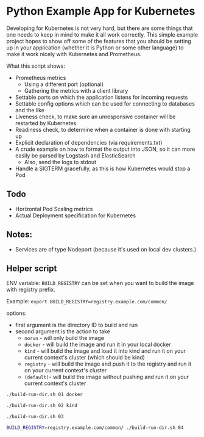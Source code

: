 # Python Example App for Kubernetes

Developing for Kubernetes is not very hard, but there are some things that one
needs to keep in mind to make it all work correctly. This simple example project
hopes to show off some of the features that you should be setting up in your
application (whether it is Python or some other language) to make it work nicely
with Kubernetes and Prometheus.

What this script shows:

* Prometheus metrics
  * Using a different port (optional)
  * Gathering the metrics with a client library
* Settable ports on which the application listens for incoming requests
* Settable config options which can be used for connecting to databases and the
  like
* Liveness check, to make sure an unresponsive container will be restarted by
  Kubernetes
* Readiness check, to determine when a container is done with starting up
* Explicit declaration of dependencies (via requirements.txt)
* A crude example on how to format the output into JSON, so it can more easily
  be parsed by Logstash and ElasticSearch
  * Also, send the logs to stdout
* Handle a SIGTERM gracefully, as this is how Kubernetes would stop a Pod

## Todo

* Horizontal Pod Scaling metrics
* Actual Deployment specification for Kubernetes

## Notes:

* Services are of type Nodeport (because it's used on local dev clusters.)


## Helper script
ENV variable: `BUILD_REGISTRY` can be set when you want to build the image with registry prefix.

Example: `export BUILD_REGISTRY=registry.example.com/common/`

options:
- first argument is the directory ID to build and run
- second argument is the action to take
  * `norun` - will only build the image
  * `docker` - will build the image and run it in your local docker
  * `kind` - will build the image and load it into kind and run it on your current context's cluster (which should be kind)
  * `registry` - will build the image and push it to the registry and run it on your current context's cluster
  * `(default)`- will build the image without pushing and run it on your current context's cluster

```bash
./build-run-dir.sh 01 docker 

./build-run-dir.sh 02 kind 

./build-run-dir.sh 03 

BUILD_REGISTRY=registry.example.com/common/ ./build-run-dir.sh 04
```

